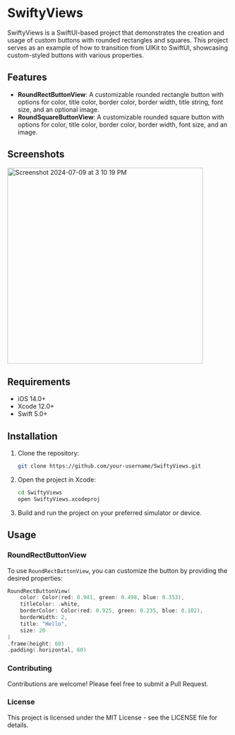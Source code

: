 # SwiftyViews

SwiftyViews is a SwiftUI-based project that demonstrates the creation and usage of custom buttons with rounded rectangles and squares. This project serves as an example of how to transition from UIKit to SwiftUI, showcasing custom-styled buttons with various properties.

## Features

- **RoundRectButtonView**: A customizable rounded rectangle button with options for color, title color, border color, border width, title string, font size, and an optional image.
- **RoundSquareButtonView**: A customizable rounded square button with options for color, title color, border color, border width, font size, and an image.

## Screenshots

<img width="443" alt="Screenshot 2024-07-09 at 3 10 19 PM" src="https://github.com/saqlainjamil5/swifty-View/assets/80804975/53138d85-d4c7-4146-933e-29828e5d989d">


## Requirements

- iOS 14.0+
- Xcode 12.0+
- Swift 5.0+

## Installation

1. Clone the repository:
    ```bash
    git clone https://github.com/your-username/SwiftyViews.git
    ```
2. Open the project in Xcode:
    ```bash
    cd SwiftyViews
    open SwiftyViews.xcodeproj
    ```
3. Build and run the project on your preferred simulator or device.

## Usage

### RoundRectButtonView

To use `RoundRectButtonView`, you can customize the button by providing the desired properties:

```swift
RoundRectButtonView(
    color: Color(red: 0.941, green: 0.498, blue: 0.353),
    titleColor: .white,
    borderColor: Color(red: 0.925, green: 0.235, blue: 0.102),
    borderWidth: 2,
    title: "Hello",
    size: 20
)
.frame(height: 60)
.padding(.horizontal, 60)
```
### Contributing
Contributions are welcome! Please feel free to submit a Pull Request.

### License
This project is licensed under the MIT License - see the LICENSE file for details.


